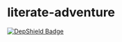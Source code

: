 # literate-adventure

[![DepShield Badge](https://depshield.sonatype.org/badges/herve-brun/literate-adventure/depshield.svg)](https://depshield.github.io)

